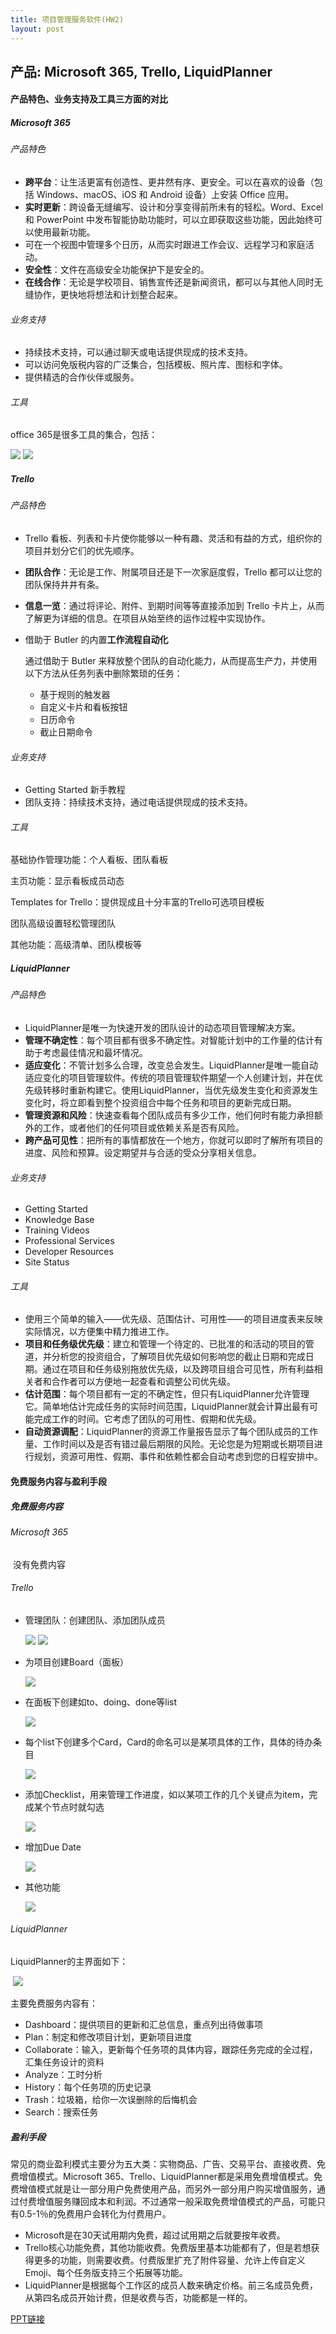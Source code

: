 ```yaml
---
title: 项目管理服务软件(HW2)
layout: post
---    
```

## 产品: Microsoft 365, Trello, LiquidPlanner  



#### 产品特色、业务支持及工具三方面的对比

##### Microsoft 365

###### 产品特色

- **跨平台**：让生活更富有创造性、更井然有序、更安全。可以在喜欢的设备（包括 Windows、macOS、iOS 和 Android 设备）上安装 Office 应用。
- **实时更新**：跨设备无缝编写、设计和分享变得前所未有的轻松。Word、Excel 和 PowerPoint 中发布智能协助功能时，可以立即获取这些功能，因此始终可以使用最新功能。
- 可在一个视图中管理多个日历，从而实时跟进工作会议、远程学习和家庭活动。
- **安全性**：文件在高级安全功能保护下是安全的。
- **在线合作**：无论是学校项目、销售宣传还是新闻资讯，都可以与其他人同时无缝协作，更快地将想法和计划整合起来。

###### 业务支持

- 持续技术支持，可以通过聊天或电话提供现成的技术支持。
- 可以访问免版税内容的广泛集合，包括模板、照片库、图标和字体。
- 提供精选的合作伙伴或服务。

###### 工具

office 365是很多工具的集合，包括：

<img src="{{ site.baseurl }}/assets/images/2-1.png">

<img src="{{ site.baseurl }}/assets/images/2-2.png">

##### Trello
###### 产品特色

- Trello 看板、列表和卡片使你能够以一种有趣、灵活和有益的方式，组织你的项目并划分它们的优先顺序。

- **团队合作**：无论是工作、附属项目还是下一次家庭度假，Trello 都可以让您的团队保持井井有条。

- **信息一览**：通过将评论、附件、到期时间等等直接添加到 Trello 卡片上，从而了解更为详细的信息。在项目从始至终的运作过程中实现协作。

- 借助于 Butler 的内置**工作流程自动化**

  通过借助于 Butler 来释放整个团队的自动化能力，从而提高生产力，并使用以下方法从任务列表中删除繁琐的任务：

  - 基于规则的触发器
  - 自定义卡片和看板按钮
  - 日历命令
  - 截止日期命令

###### 业务支持

- Getting Started 新手教程
- 团队支持：持续技术支持，通过电话提供现成的技术支持。

###### 工具

基础协作管理功能：个人看板、团队看板

主页功能：显示看板成员动态

Templates for Trello：提供现成且十分丰富的Trello可选项目模板

团队高级设置轻松管理团队

其他功能：高级清单、团队模板等



##### LiquidPlanner

###### 产品特色

- LiquidPlanner是唯一为快速开发的团队设计的动态项目管理解决方案。
- **管理不确定性**：每个项目都有很多不确定性。对智能计划中的工作量的估计有助于考虑最佳情况和最坏情况。
- **适应变化**：不管计划多么合理，改变总会发生。LiquidPlanner是唯一能自动适应变化的项目管理软件。传统的项目管理软件期望一个人创建计划，并在优先级转移时重新构建它。使用LiquidPlanner，当优先级发生变化和资源发生变化时，将立即看到整个投资组合中每个任务和项目的更新完成日期。
- **管理资源和风险**：快速查看每个团队成员有多少工作，他们何时有能力承担额外的工作，或者他们的任何项目或依赖关系是否有风险。
- **跨产品可见性**：把所有的事情都放在一个地方，你就可以即时了解所有项目的进度、风险和预算。设定期望并与合适的受众分享相关信息。

###### 业务支持

- Getting Started
- Knowledge Base 
- Training Videos
- Professional Services
- Developer Resources
- Site Status 

###### 工具

- 使用三个简单的输入——优先级、范围估计、可用性——的项目进度表来反映实际情况，以方便集中精力推进工作。
- **项目和任务级优先级**：建立和管理一个待定的、已批准的和活动的项目的管道，并分析您的投资组合，了解项目优先级如何影响您的截止日期和完成日期。通过在项目和任务级别拖放优先级，以及跨项目组合可见性，所有利益相关者和合作者可以方便地一起查看和调整公司优先级。
- **估计范围**：每个项目都有一定的不确定性，但只有LiquidPlanner允许管理它。简单地估计完成任务的实际时间范围，LiquidPlanner就会计算出最有可能完成工作的时间。它考虑了团队的可用性、假期和优先级。
- **自动资源调配**：LiquidPlanner的资源工作量报告显示了每个团队成员的工作量、工作时间以及是否有错过最后期限的风险。无论您是为短期或长期项目进行规划，资源可用性、假期、事件和依赖性都会自动考虑到您的日程安排中。

#### 免费服务内容与盈利手段

##### 免费服务内容

###### Microsoft 365

​	没有免费内容

###### Trello

- 管理团队：创建团队、添加团队成员

  <img src="{{ site.baseurl }}/assets/images/2-3.jpg">

  <img src="{{ site.baseurl }}/assets/images/2-4.jpg">


- 为项目创建Board（面板）

  <img src="{{ site.baseurl }}/assets/images/2-5.jpg">

- 在面板下创建如to、doing、done等list

  <img src="{{ site.baseurl }}/assets/images/2-6.jpg">

- 每个list下创建多个Card，Card的命名可以是某项具体的工作，具体的待办条目

  <img src="{{ site.baseurl }}/assets/images/2-7.jpg">

- 添加Checklist，用来管理工作进度，如以某项工作的几个关键点为item，完成某个节点时就勾选

  <img src="{{ site.baseurl }}/assets/images/2-8.jpg">

- 增加Due Date

  <img src="{{ site.baseurl }}/assets/images/2-9.jpg">

- 其他功能

  <img src="{{ site.baseurl }}/assets/images/2-10.jpg">

###### LiquidPlanner

LiquidPlanner的主界面如下：

​	<img src="{{ site.baseurl }}/assets/images/2-11.jpg">

主要免费服务内容有：

- Dashboard：提供项目的更新和汇总信息，重点列出待做事项
- Plan：制定和修改项目计划，更新项目进度
- Collaborate：输入，更新每个任务项的具体内容，跟踪任务完成的全过程，汇集任务设计的资料
- Analyze：工时分析
- History：每个任务项的历史记录
- Trash：垃圾箱，给你一次误删除的后悔机会
- Search：搜索任务

##### 盈利手段

常见的商业盈利模式主要分为五大类：实物商品、广告、交易平台、直接收费、免费增值模式。Microsoft 365、Trello、LiquidPlanner都是采用免费增值模式。免费增值模式就是让一部分用户免费使用产品，而另外一部分用户购买增值服务，通过付费增值服务赚回成本和利润。不过通常一般采取免费增值模式的产品，可能只有0.5-1％的免费用户会转化为付费用户。

- Microsoft是在30天试用期内免费，超过试用期之后就要按年收费。
- Trello核心功能免费，其他功能收费。免费版里基本功能都有了，但是若想获得更多的功能，则需要收费。付费版里扩充了附件容量、允许上传自定义Emoji、每个任务版支持三个拓展等功能。
- LiquidPlanner是根据每个工作区的成员人数来确定价格。前三名成员免费，从第四名成员开始计费，但是收费与否，功能都是一样的。  

[PPT链接](https://github.com/raider2107/AlphaTeam/tree/master/presentation)
